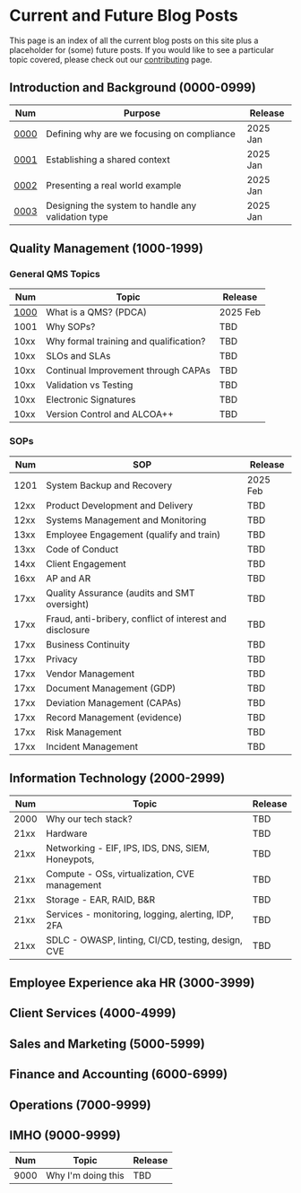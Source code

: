 # Current and Future Blog Posts

This page is an index of all the current blog posts on this site plus a placeholder for (some) future posts. If you would like to see a particular topic covered, please check out our [contributing](/CONTRIBUTING.md) page.

## Introduction and Background (0000-0999)

| Num                                                   | Purpose                                            | Release  |
|-------------------------------------------------------|----------------------------------------------------|----------|
| [0000](./0000_your_compliance_sucks.md)               | Defining why are we focusing on compliance         | 2025 Jan |
| [0001](./0001_definitions_and_system_architecture.md) | Establishing a shared context                      | 2025 Jan |
| [0002](./0002_putting_it_all_together.md)             | Presenting a real world example                    | 2025 Jan |
| [0003](./0003_system_design.md)                       | Designing the system to handle any validation type | 2025 Jan |


## Quality Management (1000-1999)

### General QMS Topics

| Num                                          | Topic                                  | Release  |
|----------------------------------------------|----------------------------------------|----------|
| [1000](./1000_system_backup_and_recovery.md) | What is a QMS? (PDCA)                  | 2025 Feb |
| 1001                                         | Why SOPs?                              | TBD      |
| 10xx                                         | Why formal training and qualification? | TBD      |
| 10xx                                         | SLOs and SLAs                          | TBD      |
| 10xx                                         | Continual Improvement through CAPAs    | TBD      |
| 10xx                                         | Validation vs Testing                  | TBD      |
| 10xx                                         | Electronic Signatures                  | TBD      |
| 10xx                                         | Version Control and ALCOA++            | TBD      |

### SOPs

| Num  | SOP                                                      | Release  |
|------|----------------------------------------------------------|----------|
| 1201 | System Backup and Recovery                               | 2025 Feb |
| 12xx | Product Development and Delivery                         | TBD      |
| 12xx | Systems Management and Monitoring                        | TBD      |
| 13xx | Employee Engagement (qualify and train)                  | TBD      |
| 13xx | Code of Conduct                                          | TBD      |
| 14xx | Client Engagement                                        | TBD      |
| 16xx | AP and AR                                                | TBD      |
| 17xx | Quality Assurance (audits and SMT oversight)             | TBD      |
| 17xx | Fraud, anti-bribery, conflict of interest and disclosure | TBD      |
| 17xx | Business Continuity                                      | TBD      |
| 17xx | Privacy                                                  | TBD      |
| 17xx | Vendor Management                                        | TBD      |
| 17xx | Document Management (GDP)                                | TBD      |
| 17xx | Deviation Management (CAPAs)                             | TBD      |
| 17xx | Record Management (evidence)                             | TBD      |
| 17xx | Risk Management                                          | TBD      |
| 17xx | Incident Management                                      | TBD      |



## Information Technology (2000-2999)

| Num  | Topic                                              | Release |
|------|----------------------------------------------------|---------|
| 2000 | Why our tech stack?                                | TBD     |
| 21xx | Hardware                                           | TBD     |
| 21xx | Networking - EIF, IPS, IDS, DNS, SIEM, Honeypots,  | TBD     |
| 21xx | Compute - OSs, virtualization, CVE management      | TBD     |
| 21xx | Storage - EAR, RAID, B&R                           | TBD     |
| 21xx | Services - monitoring, logging, alerting, IDP, 2FA | TBD     |
| 21xx | SDLC - OWASP, linting, CI/CD, testing, design, CVE | TBD     |

## Employee Experience aka HR (3000-3999)


## Client Services (4000-4999)


## Sales and Marketing (5000-5999)


## Finance and Accounting (6000-6999)


## Operations (7000-9999)


## IMHO (9000-9999)

| Num  | Topic              | Release |
|------|--------------------|---------|
| 9000 | Why I'm doing this | TBD     |
